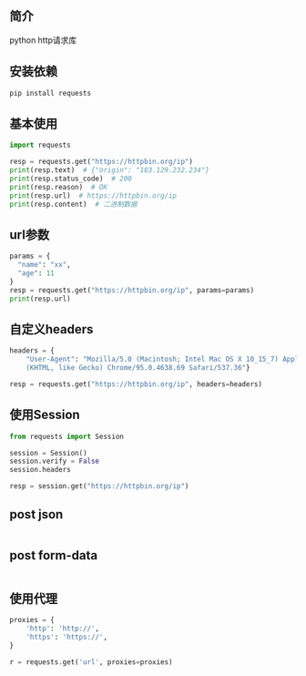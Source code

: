 ## 简介

python http请求库



## 安装依赖

```bash
pip install requests
```



## 基本使用

```python
import requests

resp = requests.get("https://httpbin.org/ip")
print(resp.text)  # {"origin": "183.129.232.234"}
print(resp.status_code)  # 200
print(resp.reason)  # OK
print(resp.url)  # https://httpbin.org/ip
print(resp.content)  # 二进制数据
```





## url参数

```python
params = {
  "name": "xx",
  "age": 11
}
resp = requests.get("https://httpbin.org/ip", params=params)
print(resp.url)
```





## 自定义headers

```python
headers = {
    "User-Agent": "Mozilla/5.0 (Macintosh; Intel Mac OS X 10_15_7) AppleWebKit/537.36 \
    (KHTML, like Gecko) Chrome/95.0.4638.69 Safari/537.36"}

resp = requests.get("https://httpbin.org/ip", headers=headers)
```





## 使用Session

```python
from requests import Session

session = Session()
session.verify = False
session.headers

resp = session.get("https://httpbin.org/ip")
```



## post json

```python
```





## post form-data

```python
```







## 使用代理

```python
proxies = {
    'http': 'http://',
    'https': 'https://',
}

r = requests.get('url', proxies=proxies)
```

